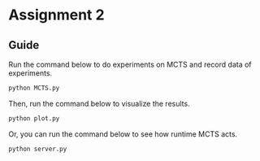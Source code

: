 # Assignment 2
## Guide
Run the command below to do experiments on MCTS and record data of experiments.
```bash
python MCTS.py
```
Then, run the command below to visualize the results.
```bash
python plot.py
```
Or, you can run the command below to see how runtime MCTS acts.
```bash
python server.py
```